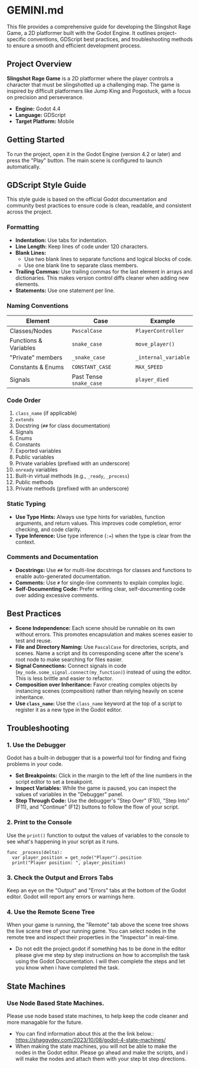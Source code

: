 # GEMINI.md

This file provides a comprehensive guide for developing the Slingshot Rage Game, a 2D platformer built with the Godot Engine. It outlines project-specific conventions, GDScript best practices, and troubleshooting methods to ensure a smooth and efficient development process.

## Project Overview

**Slingshot Rage Game** is a 2D platformer where the player controls a character that must be slingshotted up a challenging map. The game is inspired by difficult platformers like Jump King and Pogostuck, with a focus on precision and perseverance.

*   **Engine:** Godot 4.4
*   **Language:** GDScript
*   **Target Platform:** Mobile

## Getting Started

To run the project, open it in the Godot Engine (version 4.2 or later) and press the "Play" button. The main scene is configured to launch automatically.

## GDScript Style Guide

This style guide is based on the official Godot documentation and community best practices to ensure code is clean, readable, and consistent across the project.

### Formatting

*   **Indentation:** Use tabs for indentation.
*   **Line Length:** Keep lines of code under 120 characters.
*   **Blank Lines:**
    *   Use two blank lines to separate functions and logical blocks of code.
    *   Use one blank line to separate class members.
*   **Trailing Commas:** Use trailing commas for the last element in arrays and dictionaries. This makes version control diffs cleaner when adding new elements.
*   **Statements:** Use one statement per line.

### Naming Conventions

| Element | Case | Example |
| --- | --- | --- |
| Classes/Nodes | `PascalCase` | `PlayerController` |
| Functions & Variables | `snake_case` | `move_player()` |
| "Private" members | `_snake_case` | `_internal_variable` |
| Constants & Enums | `CONSTANT_CASE` | `MAX_SPEED` |
| Signals | Past Tense `snake_case` | `player_died` |

### Code Order

1.  `class_name` (if applicable)
2.  `extends`
3.  Docstring (`##` for class documentation)
4.  Signals
5.  Enums
6.  Constants
7.  Exported variables
8.  Public variables
9.  Private variables (prefixed with an underscore)
10. `onready` variables
11. Built-in virtual methods (e.g., `_ready`, `_process`)
12. Public methods
13. Private methods (prefixed with an underscore)

### Static Typing

*   **Use Type Hints:** Always use type hints for variables, function arguments, and return values. This improves code completion, error checking, and code clarity.
*   **Type Inference:** Use type inference (`:=`) when the type is clear from the context.

### Comments and Documentation

*   **Docstrings:** Use `##` for multi-line docstrings for classes and functions to enable auto-generated documentation.
*   **Comments:** Use `#` for single-line comments to explain complex logic.
*   **Self-Documenting Code:** Prefer writing clear, self-documenting code over adding excessive comments.

## Best Practices

*   **Scene Independence:** Each scene should be runnable on its own without errors. This promotes encapsulation and makes scenes easier to test and reuse.
*   **File and Directory Naming:** Use `PascalCase` for directories, scripts, and scenes. Name a script and its corresponding scene after the scene's root node to make searching for files easier.
*   **Signal Connections:** Connect signals in code (`my_node.some_signal.connect(my_function)`) instead of using the editor. This is less brittle and easier to refactor.
*   **Composition over Inheritance:** Favor creating complex objects by instancing scenes (composition) rather than relying heavily on scene inheritance.
*   **Use `class_name`:** Use the `class_name` keyword at the top of a script to register it as a new type in the Godot editor.

## Troubleshooting

### 1. Use the Debugger

Godot has a built-in debugger that is a powerful tool for finding and fixing problems in your code.

*   **Set Breakpoints:** Click in the margin to the left of the line numbers in the script editor to set a breakpoint.
*   **Inspect Variables:** While the game is paused, you can inspect the values of variables in the "Debugger" panel.
*   **Step Through Code:** Use the debugger's "Step Over" (F10), "Step Into" (F11), and "Continue" (F12) buttons to follow the flow of your script.

### 2. Print to the Console

Use the `print()` function to output the values of variables to the console to see what's happening in your script as it runs.

```gdscript
func _process(delta):
  var player_position = get_node("Player").position
  print("Player position: ", player_position)
```

### 3. Check the Output and Errors Tabs

Keep an eye on the "Output" and "Errors" tabs at the bottom of the Godot editor. Godot will report any errors or warnings here.

### 4. Use the Remote Scene Tree

When your game is running, the "Remote" tab above the scene tree shows the live scene tree of your running game. You can select nodes in the remote tree and inspect their properties in the "Inspector" in real-time.

- Do not edit the project.godot if something has to be done in the editor please give me step by step instructions on how to accomplish the task using the Godot Documentation. I will then complete the steps and let you know when i have completed the task.

## State Machines

### Use Node Based State Machines.

Please use node based state machines, to help keep the code cleaner and more managable for the future.

* You can find information about this at the the link below.:
 https://shaggydev.com/2023/10/08/godot-4-state-machines/
* When making the state machines, you will not be able to make the nodes in the Godot editor. Please go ahead and make the scripts, and i will make the nodes and attach them with your step bt step directions.